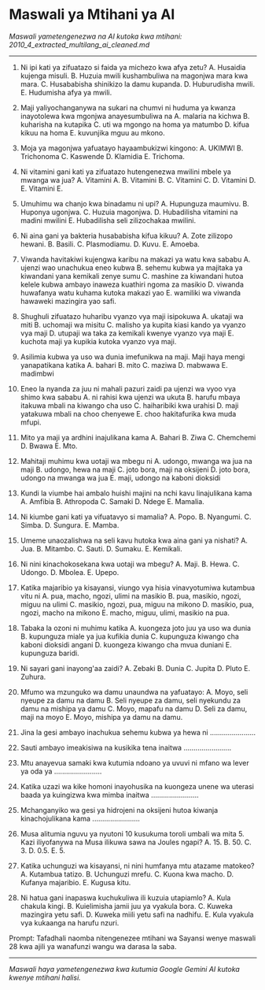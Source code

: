 # Maswali ya Mtihani ya AI
*Maswali yametengenezwa na AI kutoka kwa mtihani: 2010_4_extracted_multilang_ai_cleaned.md*

---

1.  Ni ipi kati ya zifuatazo si faida ya michezo kwa afya zetu?
    A. Husaidia kujenga misuli.
    B. Huzuia mwili kushambuliwa na magonjwa mara kwa mara.
    C. Husababisha shinikizo la damu kupanda.
    D. Huburudisha mwili.
    E. Hudumisha afya ya mwili.

2.  Maji yaliyochanganywa na sukari na chumvi ni huduma ya kwanza inayotolewa kwa mgonjwa anayesumbuliwa na
    A. malaria na kichwa
    B. kuharisha na kutapika
    C. uti wa mgongo na homa ya matumbo
    D. kifua kikuu na homa
    E. kuvunjika mguu au mkono.

3.  Moja ya magonjwa yafuatayo hayaambukizwi kingono:
    A. UKIMWI
    B. Trichonoma
    C. Kaswende
    D. Klamidia
    E. Trichoma.

4.  Ni vitamini gani kati ya zifuatazo hutengenezwa mwilini mbele ya mwanga wa jua?
    A. Vitamini A.
    B. Vitamini B.
    C. Vitamini C.
    D. Vitamini D.
    E. Vitamini E.

5.  Umuhimu wa chanjo kwa binadamu ni upi?
    A. Hupunguza maumivu.
    B. Huponya ugonjwa.
    C. Huzuia magonjwa.
    D. Hubadilisha vitamini na madini mwilini
    E. Hubadilisha seli zilizochakaa mwilini.

6.  Ni aina gani ya bakteria husababisha kifua kikuu?
    A. Zote zilizopo hewani.
    B. Basili.
    C. Plasmodiamu.
    D. Kuvu.
    E. Amoeba.

7.  Viwanda havitakiwi kujengwa karibu na makazi ya watu kwa sababu
    A. ujenzi wao unachukua eneo kubwa
    B. sehemu kubwa ya majitaka ya kiwandani yana kemikali zenye sumu
    C. mashine za kiwandani hutoa kelele kubwa ambayo inaweza kuathiri ngoma za masikio
    D. viwanda huwafanya watu kuhama kutoka makazi yao
    E. wamiliki wa viwanda hawaweki mazingira yao safi.

8.  Shughuli zifuatazo huharibu vyanzo vya maji isipokuwa
    A. ukataji wa miti
    B. uchomaji wa misitu
    C. malisho ya kupita kiasi kando ya vyanzo vya maji
    D. utupaji wa taka za kemikali kwenye vyanzo vya maji
    E. kuchota maji ya kupikia kutoka vyanzo vya maji.

9.  Asilimia kubwa ya uso wa dunia imefunikwa na maji. Maji haya mengi yanapatikana katika
    A. bahari
    B. mito
    C. maziwa
    D. mabwawa
    E. madimbwi

10. Eneo la nyanda za juu ni mahali pazuri zaidi pa ujenzi wa vyoo vya shimo kwa sababu
    A. ni rahisi kwa ujenzi wa ukuta
    B. harufu mbaya itakuwa mbali na kiwango cha uso
    C. haiharibiki kwa urahisi
    D. maji yatakuwa mbali na choo chenyewe
    E. choo hakitafurika kwa muda mfupi.

11. Mito ya maji ya ardhini inajulikana kama
    A. Bahari
    B. Ziwa
    C. Chemchemi
    D. Bwawa
    E. Mto.

12. Mahitaji muhimu kwa uotaji wa mbegu ni
    A. udongo, mwanga wa jua na maji
    B. udongo, hewa na maji
    C. joto bora, maji na oksijeni
    D. joto bora, udongo na mwanga wa jua
    E. maji, udongo na kaboni dioksidi

13. Kundi la viumbe hai ambalo huishi majini na nchi kavu linajulikana kama
    A. Amfibia
    B. Athropoda
    C. Samaki
    D. Ndege
    E. Mamalia.

14. Ni kiumbe gani kati ya vifuatavyo si mamalia?
    A. Popo.
    B. Nyangumi.
    C. Simba.
    D. Sungura.
    E. Mamba.

15. Umeme unaozalishwa na seli kavu hutoka kwa aina gani ya nishati?
    A. Jua.
    B. Mitambo.
    C. Sauti.
    D. Sumaku.
    E. Kemikali.

16. Ni nini kinachokosekana kwa uotaji wa mbegu?
    A. Maji.
    B. Hewa.
    C. Udongo.
    D. Mbolea.
    E. Upepo.

17. Katika majaribio ya kisayansi, viungo vya hisia vinavyotumiwa kutambua vitu ni
    A. pua, macho, ngozi, ulimi na masikio
    B. pua, masikio, ngozi, miguu na ulimi
    C. masikio, ngozi, pua, miguu na mikono
    D. masikio, pua, ngozi, macho na mikono
    E. macho, miguu, ulimi, masikio na pua.

18. Tabaka la ozoni ni muhimu katika
    A. kuongeza joto juu ya uso wa dunia
    B. kupunguza miale ya jua kufikia dunia
    C. kupunguza kiwango cha kaboni dioksidi angani
    D. kuongeza kiwango cha mvua duniani
    E. kupunguza baridi.

19. Ni sayari gani inayong'aa zaidi?
    A. Zebaki
    B. Dunia
    C. Jupita
    D. Pluto
    E. Zuhura.

20. Mfumo wa mzunguko wa damu unaundwa na yafuatayo:
    A. Moyo, seli nyeupe za damu na damu
    B. Seli nyeupe za damu, seli nyekundu za damu na mishipa ya damu
    C. Moyo, mapafu na damu
    D. Seli za damu, maji na moyo
    E. Moyo, mishipa ya damu na damu.

21. Jina la gesi ambayo inachukua sehemu kubwa ya hewa ni .......................

22. Sauti ambayo imeakisiwa na kusikika tena inaitwa ........................

23. Mtu anayevua samaki kwa kutumia ndoano ya uvuvi ni mfano wa lever ya oda ya ........................

24. Katika uzazi wa kike homoni inayohusika na kuongeza unene wa uterasi baada ya kuingizwa kwa mimba inaitwa ........................

25. Mchanganyiko wa gesi ya hidrojeni na oksijeni hutoa kiwanja kinachojulikana kama ........................

26. Musa alitumia nguvu ya nyutoni 10 kusukuma toroli umbali wa mita 5. Kazi iliyofanywa na Musa ilikuwa sawa na Joules ngapi?
    A. 15.
    B. 50.
    C. 3.
    D. 0.5.
    E. 5.

27. Katika uchunguzi wa kisayansi, ni nini humfanya mtu atazame matokeo?
    A. Kutambua tatizo.
    B. Uchunguzi mrefu.
    C. Kuona kwa macho.
    D. Kufanya majaribio.
    E. Kugusa kitu.

28. Ni hatua gani inapaswa kuchukuliwa ili kuzuia utapiamlo?
    A. Kula chakula kingi.
    B. Kuielimisha jamii juu ya vyakula bora.
    C. Kuweka mazingira yetu safi.
    D. Kuweka miili yetu safi na nadhifu.
    E. Kula vyakula vya kukaanga na harufu nzuri.

Prompt: Tafadhali naomba nitengenezee mtihani wa Sayansi wenye maswali 28 kwa ajili ya wanafunzi wangu wa darasa la saba.

---
*Maswali haya yametengenezwa kwa kutumia Google Gemini AI kutoka kwenye mtihani halisi.*
